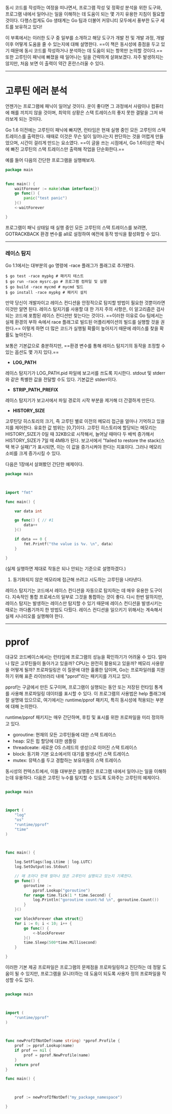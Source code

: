 

동시 코드를 작성하는 여정을 떠나면서, 프로그램 작성 및 정확성 분석을 위한 도구와, 프로그램 내에서 일어나는 일을 이해하는 데 도움이 되는 몇 가지 유용한 지침이 필요할 것이다. 다행스럽게도 Go 생태계는 Go 팀과 더불어 커뮤니티 모두에서 풍부한 도구 세트를 보유하고 있다!

이 부록에서는 이러한 도구 중 일부를 소개하고 해당 도구가 개발 전 및 개발 과정, 개발 이후 어떻게 도움을 줄 수 있는지에 대해 설명한다. ==이 책은 동시성에 중점을 두고 있기 때문에 동시 코드를 작성하거나 분석하는 데 도움이 되는 항목만 논의할 것이다.== 또한 고루틴이 패닉에 빠졌을 때 일어나는 일을 간략하게 살펴보겠다. 자주 발생하지는 않지만, 처음 보면 이 출력이 약간 혼란스러울 수 있다.

---
# 고루틴 에러 분석

언젠가는 프로그램에 패닉이 일어날 것이다. 운이 좋다면 그 과정에서 사람이나 컴퓨터에 해를 끼치지 않을 것이며, 최악의 상황은 스택 트레이스의 좋지 못한 결말을 그저 바라보게 되는 것이다.


Go 1.6 이전에는 고루틴이 패닉에 빠지면, 런타임은 현재 실행 중인 모든 고루틴의 스택 트레이스를 출력한다. 때때로 이것은 무슨 일이 일어나는지 판단하는 것을 어렵게 만들었으며, 시간이 걸리게 만드는 요소였다. ==이 글을 쓰는 시점에서, Go 1.6이상은 패닉에 빠진 고루틴의 스택 트레이스만 출력해 작업을 단순화한다.==

예를 들어 다음의 간단한 프로그램을 실행해보자.


``` go
package main

  
func main() {
    waitForever := make(chan interface{})
    go func() {
        panic("test panic")
    }()
    <-waitForever

}
```


프로그램이 패닉 상태일 때 실행 중인 모든 고루틴의 스택 트레이스를 보려면, GOTRACKBACK 환경 변수를 all로 설정하여 예전에 동작 방식을 활성화할 수 있다.


---
### 레이스 탐지

Go 1.1에서는 대부분의 go 명령에 -race 플래그가 플래그로 추가됐다.

``` shell
$ go test -race mypkg # 패키지 테스트
$ go run -race mysrc.go # 프로그램 컴파일 및 실행
$ go build -race mycmd # mycmd 빌드
$ go install -race mypkg # 패키지 설치
```


만약 당신이 개발자이고 레이스 컨디션을 안정적으로 탐지할 방법이 필요한 것뿐이라면 이것만 알면 된다. 레이스 탐지기를 사용할 대 한 가지 주의 사항은, 이 알고리즘은 검사되는 코드에 포함된 레이스 컨디션만 찾는다는 것이다. ==이러한 이유로 Go 팀에서는 실제 환경의 부하 속에서 race 플래그로 빌드된 어플리케이션의 빌드를 실행할 것을 권한다.== 이렇게 하면 더 많은 코드가 실행될 확률이 높아지기 때문에 레이스를 찾을 확률도 높아진다.

보통은 기본값으로 충분하지만, ==환경 변수를 통해 레이스 탐지기의 동작을 조정할 수 있는 옵션도 몇 가지 있다.==

- **LOG_PATH**

레이스 탐지기가 LOG_PATH.pid 파일에 보고서를 쓰도록 지시한다. stdout 및 stderr와 같은 특별한 값을 전달할 수도 있다. 기본값은 stderr이다.


- **STRIP_PATH_PREFIX**

레이스 탐지기가 보고서에서 파일 경로의 시작 부분을 제거해 더 간결하게 만든다.


- **HISTORY_SIZE**

고루틴당 히스토리의 크기, 즉 고루틴 별로 이전의 메모리 접근을 얼마나 기억하고 있을지를 제어한다. 유효한 값 범위는 [0,7]이다. 고루틴 히스토리에 할당되는 메모리는 HISTORY_SIZE가 0일 때 32KB으로 시작해서, 늘어날 때마다 두 배씩 증가해서 HISTORY_SIZE가 7일 때 4MB가 된다. 보고서에서 "failed to restore the stack(스택 복구 실패)"가 표시되면, 이는 이 값을 증가시켜야 한다는 지표이다. 그러나 메모리 소비를 크게 증가시킬 수 있다.

다음은 1장에서 살펴봤던 간단한 예제이다.

``` go
package main

  

import "fmt"

func main() {

    var data int

    go func() { // #1
        data++
    }()

    if data == 0 {
        fmt.Printf("the value is %v. \n", data)
    }

}
```

(실제 실행하면 제대로 작동은 되나 안되는 기준으로 설명하겠다.)

1. 동기화되지 않은 메모리에 접근해 쓰려고 시도하는 고루틴을 나타낸다.


레이스 탐지기는 코드에서 레이스 컨디션을 자동으로 탐지하는 데 매우 유용한 도구이다. 지속적인 통합 프로세스의 일부로 그것을 통합하는 것이 좋다. 다시 한번 말하지만, 레이스 탐지는 발생하는 레이스만 탐지할 수 있기 때문에 레이스 컨디션을 발생시키는 때로는 까다롭기까지 한 방법도 다뤘다. 레이스 컨디션을 일으키기 위해서는 계속해서 실제 시나리오를 실행해야 한다.

---
# pprof

대규모 코드베이스에서는 런타임에 프로그램의 성능을 확인하기가 어려울 수 있다. 얼마나 많은 고루틴들이 돌아가고 있을까? CPU는 완전히 활용되고 있을까? 메모리 사용량을 어떻게 될까? 프로파일링은 이 질문에 대한 훌륭한 답이며, Go는 프로파일러를 지원하기 위해 표준 라이브러리 내에 "pprof"라는 패키지를 가지고 있다.

pprof는 구글에서 만든 도구이며, 프로그램이 실행되는 동안 또는 저장된 런타임 통계를 사용해 프로파일링 데이터를 표시할 수 있다. 이 프로그램의 사용법은 help 플래그에 잘 설명돼 있으므로, 여기에서는 runtime/pprof 패키지, 특히 동시성에 적용되는 부분에 대해 논의한다.

runtime/pprof 패키지는 매우 간단하며, 후킹 및 표시를 위한 프로파일을 미리 정의하고 있다.

- goroutine: 현재의 모든 고루틴들에 대한 스택 트레이스
- heap: 모든 힙 할당에 대한 샘플링
- threadceate: 새로운 OS 스레드의 생성으로 이어진 스택 트레이스
- block: 동기화 기본 요소에서의 대기를 발생시킨 스택 트레이스
- mutex: 뮤텍스를 두고 경합하는 보유자들의 스택 트레이스

동시성의 컨텍스트에서, 이들 대부분은 실행중인 프로그램 내에서 일어나는 일을 이해하는데 유용하다. 다음은 고루틴 누수를 탐지할 수 있도록 도와주는 고루틴의 예제이다.

``` go

package main

  

import (
    "log"
    "os"
    "runtime/pprof"
    "time"
)

  

func main() {  

    log.SetFlags(log.Ltime | log.LUTC)
    log.SetOutput(os.Stdout)

    // 매 초마다 현재 얼마나 많은 고루틴이 실행되고 있는지 기록한다.
    go func() {
        goroutine :=
            pprof.Lookup("goroutine")
        for range time.Tick(1 * time.Second) {
            log.Println("goroutine count:%d \n", goroutine.Count())
        }
    }()

    var blockForever chan struct{}
    for i := 0; i < 10; i++ {
        go func() {
            <-blockForever
        }()
        time.Sleep(500*time.Millisecond)
    }

}
```

이러한 기본 제공 프로파일은 프로그램의 문제점을 프로파일링하고 진단하는 데 정말 도움이 될 수 있지만, 프로그램을 모니터하는 데 도움이 되도록 사용자 정의 프로파일을 작성할 수도 있다.


``` go

package main

  

import (
    "runtime/pprof"
)

  

func newProfIfNotDef(name string) *pprof.Profile {
    prof := pprof.Lookup(name)
    if prof == nil {
        prof = pprof.NewProfile(name)
    }
    return prof
}

func main() {

  

    prof := newProfIfNotDef("my_package_namespace")

}
```